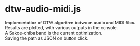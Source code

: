 # dtw-audio-midi.js
Implementation of DTW algorithm between audio and MIDI files.  
Results are plotted, with various outputs in the console.  
A Sakoe-chiba band is the current optimization.  
Saving the path as JSON on button click.
